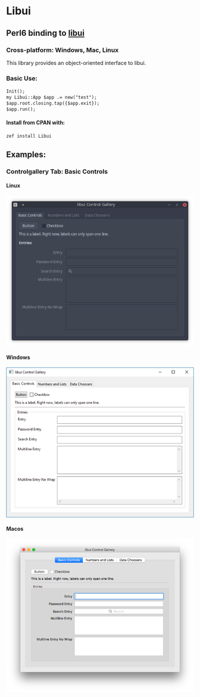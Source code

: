 Libui
=====

Perl6 binding to [libui](https://github.com/andlabs/libui)
----------------------------------------------------------

### Cross-platform: Windows, Mac, Linux

This library provides an object-oriented interface to libui.

### Basic Use:

    Init();
    my Libui::App $app .= new("test");
    $app.root.closing.tap({$app.exit});
    $app.run();

#### Install from CPAN with:

`zef install Libui`

Examples:
---------

### Controlgallery Tab: Basic Controls

#### Linux

![controlgallery](./examples/controlgallery-linux.png)

#### Windows

![controlgallery](./examples/controlgallery-windows.png)

#### Macos

![controlgallery](./examples/controlgallery-macos.png)

